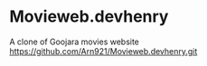 # Movieweb.devhenry
A clone of Goojara movies website
https://github.com/Arn921/Movieweb.devhenry.git

